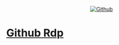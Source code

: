 <p align="center"> 
<a href="https://www.github.com">
  <img alt="Github"src="https://encrypted-tbn0.gstatic.com/images?q=tbn:ANd9GcQ9BPWdh8z2vGCrWqSuFPSx1DSrer50dGuFS11Jjq7RyjIdcsfSy1Rz7ZE&s=10"
</a>
  <h1> Github Rdp</h1>







